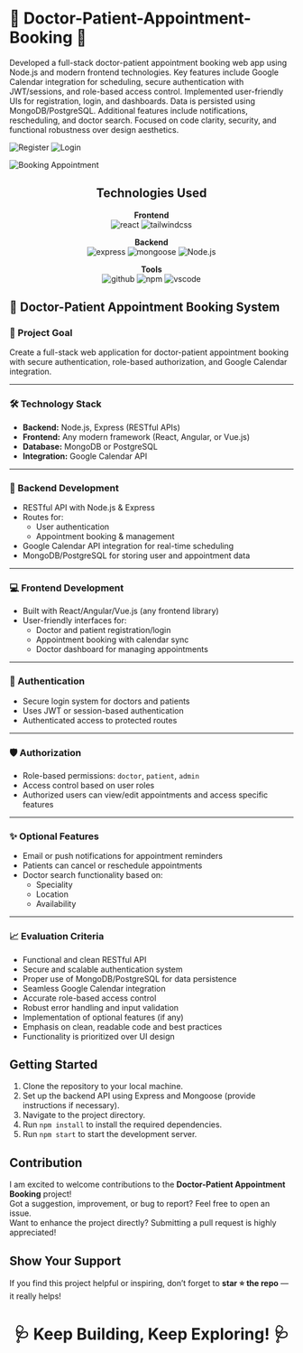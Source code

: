 <h1>🏥 Doctor-Patient-Appointment-Booking 🏥</h1>


<p>
Developed a full-stack doctor-patient appointment booking web app using Node.js and modern frontend technologies. Key features include Google Calendar integration for scheduling, secure authentication with JWT/sessions, and role-based access control. Implemented user-friendly UIs for registration, login, and dashboards. Data is persisted using MongoDB/PostgreSQL. Additional features include notifications, rescheduling, and doctor search. Focused on code clarity, security, and functional robustness over design aesthetics.
</p>

![Register](https://github.com/user-attachments/assets/a5ddc808-2dcf-46fc-ba01-c1036452e45e)
![Login](https://github.com/user-attachments/assets/359d3d64-e0a2-431a-9a4b-e81931e2f88c)

![Booking Appointment](https://github.com/user-attachments/assets/238ae310-9e62-4c3d-8029-2921501a508b)


<h2 align="center">Technologies Used</h2>

<p align="center">
  <b>Frontend</b><br>
  <img src="https://img.shields.io/badge/react-%23323330.svg?style=for-the-badge&logo=react&logoColor=%23F7DF1E" alt="react">
  <img src="https://img.shields.io/badge/tailwindcss-%2338B2AC.svg?style=for-the-badge&logo=tailwind-css&logoColor=white" alt="tailwindcss">
</p>

<p align="center">
  <b>Backend</b><br>
  <img src="https://img.shields.io/badge/expressjs-%777BB4.svg?style=for-the-badge&logo=express.js&logoColor=white" alt="express">
  <img src="https://img.shields.io/badge/mongoose-%2300f.svg?style=for-the-badge&logo=mongoose&logoColor=white" alt="mongoose">
    <img src="https://img.shields.io/badge/Node.js-339933?style=for-the-badge&logo=node.js&logoColor=white" alt="Node.js">

</p>

<p align="center">
  <b>Tools</b><br>
  <img src="https://img.shields.io/badge/GitHub-100000?style=for-the-badge&logo=github&logoColor=white" alt="github">
  <img src="https://img.shields.io/badge/NPM-%23000000.svg?style=for-the-badge&logo=npm&logoColor=white" alt="npm">
  <img src="https://img.shields.io/badge/Visual%20Studio-5C2D91.svg?style=for-the-badge&logo=visual-studio&logoColor=white" alt="vscode">
</p>


## 📌 Doctor-Patient Appointment Booking System

### 🎯 Project Goal
Create a full-stack web application for doctor-patient appointment booking with secure authentication, role-based authorization, and Google Calendar integration.

---

### 🛠️ Technology Stack

- **Backend:** Node.js, Express (RESTful APIs)
- **Frontend:** Any modern framework (React, Angular, or Vue.js)
- **Database:** MongoDB or PostgreSQL
- **Integration:** Google Calendar API

---

### 🔧 Backend Development

- RESTful API with Node.js & Express
- Routes for:
  - User authentication
  - Appointment booking & management
- Google Calendar API integration for real-time scheduling
- MongoDB/PostgreSQL for storing user and appointment data

---

### 💻 Frontend Development

- Built with React/Angular/Vue.js (any frontend library)
- User-friendly interfaces for:
  - Doctor and patient registration/login
  - Appointment booking with calendar sync
  - Doctor dashboard for managing appointments

---

### 🔐 Authentication

- Secure login system for doctors and patients
- Uses JWT or session-based authentication
- Authenticated access to protected routes

---

### 🛡️ Authorization

- Role-based permissions: `doctor`, `patient`, `admin`
- Access control based on user roles
- Authorized users can view/edit appointments and access specific features

---

### ✨ Optional Features

- Email or push notifications for appointment reminders
- Patients can cancel or reschedule appointments
- Doctor search functionality based on:
  - Speciality
  - Location
  - Availability

---

### 📈 Evaluation Criteria

- Functional and clean RESTful API
- Secure and scalable authentication system
- Proper use of MongoDB/PostgreSQL for data persistence
- Seamless Google Calendar integration
- Accurate role-based access control
- Robust error handling and input validation
- Implementation of optional features (if any)
- Emphasis on clean, readable code and best practices
- Functionality is prioritized over UI design

<h2>Getting Started</h2>

1. Clone the repository to your local machine.
2. Set up the backend API using Express and Mongoose (provide instructions if necessary).
3. Navigate to the project directory.
4. Run `npm install` to install the required dependencies.
5. Run `npm start` to start the development server.

<h2>Contribution </h2>

I am excited to welcome contributions to the **Doctor-Patient Appointment Booking** project!  
Got a suggestion, improvement, or bug to report? Feel free to open an issue.  
Want to enhance the project directly? Submitting a pull request is highly appreciated!


<h2>Show Your Support</h2>

If you find this project helpful or inspiring, don’t forget to **star ⭐️ the repo** — it really helps!

<h1 align="center">🩺 Keep Building, Keep Exploring! 🩺</h1>
